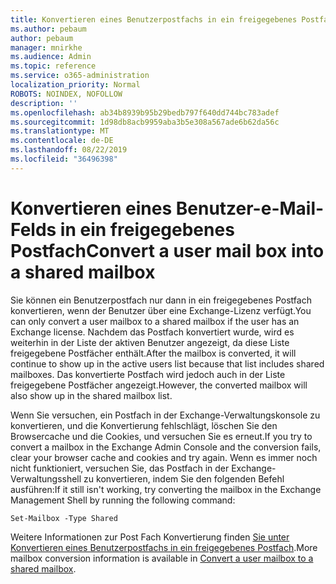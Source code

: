 ```yaml
---
title: Konvertieren eines Benutzerpostfachs in ein freigegebenes Postfach
ms.author: pebaum
author: pebaum
manager: mnirkhe
ms.audience: Admin
ms.topic: reference
ms.service: o365-administration
localization_priority: Normal
ROBOTS: NOINDEX, NOFOLLOW
description: ''
ms.openlocfilehash: ab34b8939b95b29bedb797f640dd744bc783adef
ms.sourcegitcommit: 1d98db8acb9959aba3b5e308a567ade6b62da56c
ms.translationtype: MT
ms.contentlocale: de-DE
ms.lasthandoff: 08/22/2019
ms.locfileid: "36496398"
---
```

# <a name="convert-a-user-mail-box-into-a-shared-mailbox"></a><span data-ttu-id="fbf46-102">Konvertieren eines Benutzer-e-Mail-Felds in ein freigegebenes Postfach</span><span class="sxs-lookup"><span data-stu-id="fbf46-102">Convert a user mail box into a shared mailbox</span></span>

<span data-ttu-id="fbf46-103">Sie können ein Benutzerpostfach nur dann in ein freigegebenes Postfach konvertieren, wenn der Benutzer über eine Exchange-Lizenz verfügt.</span><span class="sxs-lookup"><span data-stu-id="fbf46-103">You can only convert a user mailbox to a shared mailbox if the user has an Exchange license.</span></span> <span data-ttu-id="fbf46-104">Nachdem das Postfach konvertiert wurde, wird es weiterhin in der Liste der aktiven Benutzer angezeigt, da diese Liste freigegebene Postfächer enthält.</span><span class="sxs-lookup"><span data-stu-id="fbf46-104">After the mailbox is converted, it will continue to show up in the active users list because that list includes shared mailboxes.</span></span> <span data-ttu-id="fbf46-105">Das konvertierte Postfach wird jedoch auch in der Liste freigegebene Postfächer angezeigt.</span><span class="sxs-lookup"><span data-stu-id="fbf46-105">However, the converted mailbox will also show up in the shared mailbox list.</span></span> 
  
<span data-ttu-id="fbf46-106">Wenn Sie versuchen, ein Postfach in der Exchange-Verwaltungskonsole zu konvertieren, und die Konvertierung fehlschlägt, löschen Sie den Browsercache und die Cookies, und versuchen Sie es erneut.</span><span class="sxs-lookup"><span data-stu-id="fbf46-106">If you try to convert a mailbox in the Exchange Admin Console and the conversion fails, clear your browser cache and cookies and try again.</span></span> <span data-ttu-id="fbf46-107">Wenn es immer noch nicht funktioniert, versuchen Sie, das Postfach in der Exchange-Verwaltungsshell zu konvertieren, indem Sie den folgenden Befehl ausführen:</span><span class="sxs-lookup"><span data-stu-id="fbf46-107">If it still isn't working, try converting the mailbox in the Exchange Management Shell by running the following command:</span></span>
  
```
Set-Mailbox -Type Shared
```

<span data-ttu-id="fbf46-108">Weitere Informationen zur Post Fach Konvertierung finden [Sie unter Konvertieren eines Benutzerpostfachs in ein freigegebenes Postfach](https://docs.microsoft.com/office365/admin/email/convert-user-mailbox-to-shared-mailbox).</span><span class="sxs-lookup"><span data-stu-id="fbf46-108">More mailbox conversion information is available in [Convert a user mailbox to a shared mailbox](https://docs.microsoft.com/office365/admin/email/convert-user-mailbox-to-shared-mailbox).</span></span>
  
